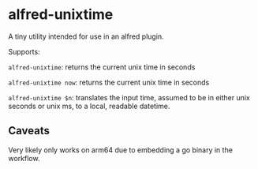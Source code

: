 # alfred-unixtime

A tiny utility intended for use in an alfred plugin.

Supports:

`alfred-unixtime`: returns the current unix time in seconds

`alfred-unixtime now`: returns the current unix time in seconds

`alfred-unixtime $n`: translates the input time, assumed to be in either unix seconds or unix ms, to a local, readable datetime.

## Caveats

Very likely only works on arm64 due to embedding a go binary in the workflow.
